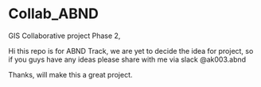 # Collab_ABND
GIS Collaborative project Phase 2,

Hi this repo is for ABND Track,
we are yet to decide the idea for project, so if you guys have any ideas please share with me via slack @ak003.abnd

Thanks, will make this a great project.
